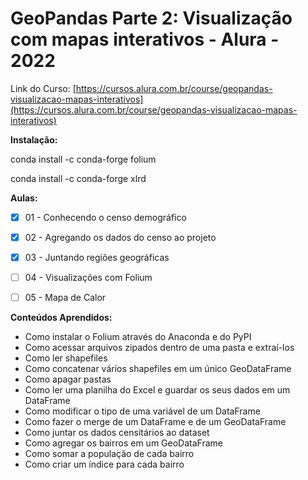 # GeoPandas Parte 2: Visualização com mapas interativos - Alura - 2022

Link do Curso: [https://cursos.alura.com.br/course/geopandas-visualizacao-mapas-interativos](https://cursos.alura.com.br/course/geopandas-visualizacao-mapas-interativos)

**Instalação:**  

conda install -c conda-forge folium

conda install -c conda-forge xlrd

 
**Aulas:**  
  
- [X] 01 - Conhecendo o censo demográfico
  
- [X] 02 - Agregando os dados do censo ao projeto
  
- [X] 03 - Juntando regiões geográficas 
  
- [ ] 04 - Visualizações com Folium
  
- [ ] 05 - Mapa de Calor

**Conteúdos Aprendidos:**  

- Como instalar o Folium através do Anaconda e do PyPI
- Como acessar arquivos zipados dentro de uma pasta e extraí-los
- Como ler shapefiles
- Como concatenar vários shapefiles em um único GeoDataFrame
- Como apagar pastas
- Como ler uma planilha do Excel e guardar os seus dados em um DataFrame
- Como modificar o tipo de uma variável de um DataFrame
- Como fazer o merge de um DataFrame e de um GeoDataFrame
- Como juntar os dados censitários ao dataset
- Como agregar os bairros em um GeoDataFrame
- Como somar a população de cada bairro
- Como criar um índice para cada bairro